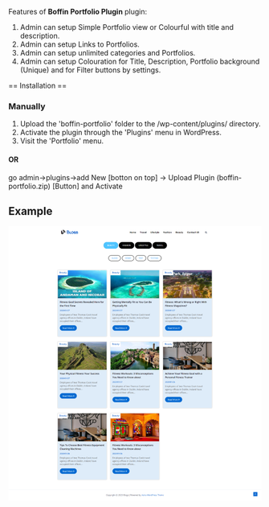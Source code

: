  
Features of **Boffin Portfolio Plugin** plugin:

1. Admin can setup Simple Portfolio view or Colourful with title and description.
2. Admin can setup Links to Portfolios. 
3. Admin can setup unlimited categories and Portfolios.
4. Admin can setup Colouration for Title, Description, Portfolio background (Unique) and for Filter buttons by settings.
 
 
== Installation ==

### Manually ####

1. Upload the 'boffin-portfolio' folder to the /wp-content/plugins/ directory. 
2. Activate the plugin through the 'Plugins' menu in WordPress. 
3. Visit the  'Portfolio' menu.
#### OR ####
go admin->plugins->add New [botton on top] -> Upload Plugin (boffin-portfolio.zip) [Button] and Activate


## Example

 ![alt text](https://raw.githubusercontent.com/boffincoders/wordpress-posts-filter/main/filter_posts.png)

 
